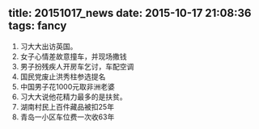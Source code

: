 title: 20151017_news
date: 2015-10-17 21:08:36
tags: fancy
---

1. 习大大出访英国。
2. 女子心情差故意撞车，并现场撒钱
3. 男子扮残疾人开房车乞讨，车配空调
4. 国民党废止洪秀柱参选提名
5. 中国男子花1000元取非洲老婆
6. 习大大说他花精力最多的是扶贫。
7. 湖南村民上百件藏品被扣25年
8. 青岛一小区车位费一次收63年
